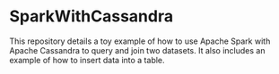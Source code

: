 # SparkWithCassandra
This repository details a toy example of how to use Apache Spark with Apache Cassandra to query and join two datasets. It also includes an example of how to insert data into a table.
